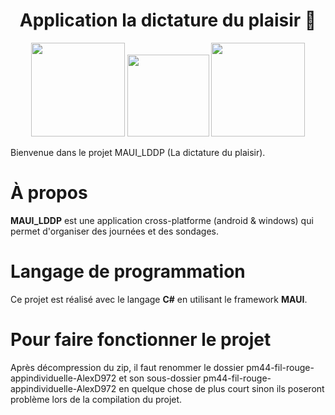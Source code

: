 <h1 align="center">Application la dictature du plaisir 📱</h1>

<p align="center">
  <img src="https://github.com/AlexD972/MAUI_LDDP/assets/125886242/922a6abb-4bc3-478d-b48d-c1c9d13c1cfc" width="150">
  <img src="https://github.com/AlexD972/MAUI_LDDP/assets/125886242/7b0ac197-88ab-49c1-a526-f8d42ba2887e" width="131">
  <img src="https://github.com/AlexD972/MAUI_LDDP/assets/125886242/5a116ce9-c658-40d0-982e-35c54e61be22" width="150">
</p>

Bienvenue dans le projet MAUI_LDDP (La dictature du plaisir).

# À propos
**MAUI_LDDP** est une application cross-platforme (android & windows) qui permet d'organiser des journées et des sondages.

# Langage de programmation
Ce projet est réalisé avec le langage **C#** en utilisant le framework **MAUI**.

# Pour faire fonctionner le projet
Après décompression du zip, il faut renommer le dossier pm44-fil-rouge-appindividuelle-AlexD972 et son sous-dossier pm44-fil-rouge-appindividuelle-AlexD972 en quelque chose de plus court sinon ils poseront problème lors de la compilation du projet.
